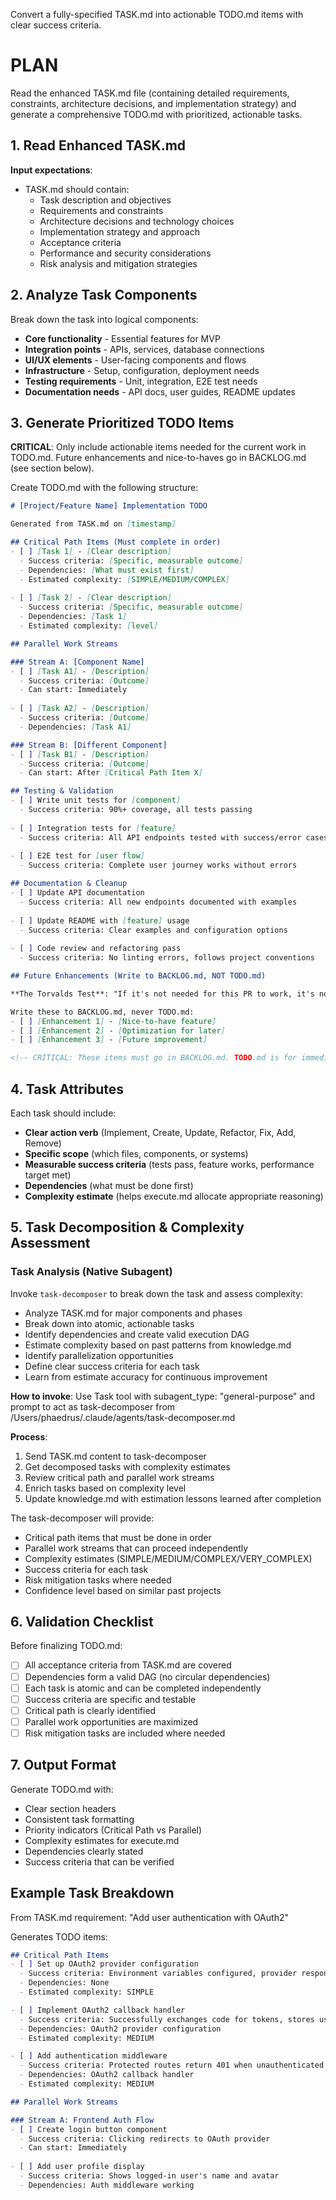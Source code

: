 Convert a fully-specified TASK.md into actionable TODO.md items with clear success criteria.

# PLAN

Read the enhanced TASK.md file (containing detailed requirements, constraints, architecture decisions, and implementation strategy) and generate a comprehensive TODO.md with prioritized, actionable tasks.

## 1. Read Enhanced TASK.md

**Input expectations**:
- TASK.md should contain:
  - Task description and objectives
  - Requirements and constraints
  - Architecture decisions and technology choices
  - Implementation strategy and approach
  - Acceptance criteria
  - Performance and security considerations
  - Risk analysis and mitigation strategies

## 2. Analyze Task Components

Break down the task into logical components:
- **Core functionality** - Essential features for MVP
- **Integration points** - APIs, services, database connections
- **UI/UX elements** - User-facing components and flows
- **Infrastructure** - Setup, configuration, deployment needs
- **Testing requirements** - Unit, integration, E2E test needs
- **Documentation needs** - API docs, user guides, README updates

## 3. Generate Prioritized TODO Items

**CRITICAL**: Only include actionable items needed for the current work in TODO.md.
Future enhancements and nice-to-haves go in BACKLOG.md (see section below).

Create TODO.md with the following structure:

```markdown
# [Project/Feature Name] Implementation TODO

Generated from TASK.md on [timestamp]

## Critical Path Items (Must complete in order)
- [ ] [Task 1] - [Clear description]
  - Success criteria: [Specific, measurable outcome]
  - Dependencies: [What must exist first]
  - Estimated complexity: [SIMPLE/MEDIUM/COMPLEX]
  
- [ ] [Task 2] - [Clear description]
  - Success criteria: [Specific, measurable outcome]
  - Dependencies: [Task 1]
  - Estimated complexity: [level]

## Parallel Work Streams

### Stream A: [Component Name]
- [ ] [Task A1] - [Description]
  - Success criteria: [Outcome]
  - Can start: Immediately
  
- [ ] [Task A2] - [Description]
  - Success criteria: [Outcome]
  - Dependencies: [Task A1]

### Stream B: [Different Component]
- [ ] [Task B1] - [Description]
  - Success criteria: [Outcome]
  - Can start: After [Critical Path Item X]

## Testing & Validation
- [ ] Write unit tests for [component]
  - Success criteria: 90%+ coverage, all tests passing
  
- [ ] Integration tests for [feature]
  - Success criteria: All API endpoints tested with success/error cases
  
- [ ] E2E test for [user flow]
  - Success criteria: Complete user journey works without errors

## Documentation & Cleanup
- [ ] Update API documentation
  - Success criteria: All new endpoints documented with examples
  
- [ ] Update README with [feature] usage
  - Success criteria: Clear examples and configuration options
  
- [ ] Code review and refactoring pass
  - Success criteria: No linting errors, follows project conventions

## Future Enhancements (Write to BACKLOG.md, NOT TODO.md)

**The Torvalds Test**: "If it's not needed for this PR to work, it's not a TODO."

Write these to BACKLOG.md, never TODO.md:
- [ ] [Enhancement 1] - [Nice-to-have feature]
- [ ] [Enhancement 2] - [Optimization for later]
- [ ] [Enhancement 3] - [Future improvement]

<!-- CRITICAL: These items must go in BACKLOG.md. TODO.md is for immediate work only. -->
```

## 4. Task Attributes

Each task should include:
- **Clear action verb** (Implement, Create, Update, Refactor, Fix, Add, Remove)
- **Specific scope** (which files, components, or systems)
- **Measurable success criteria** (tests pass, feature works, performance target met)
- **Dependencies** (what must be done first)
- **Complexity estimate** (helps execute.md allocate appropriate reasoning)

## 5. Task Decomposition & Complexity Assessment

### Task Analysis (Native Subagent)
Invoke `task-decomposer` to break down the task and assess complexity:
- Analyze TASK.md for major components and phases
- Break down into atomic, actionable tasks
- Identify dependencies and create valid execution DAG
- Estimate complexity based on past patterns from knowledge.md
- Identify parallelization opportunities
- Define clear success criteria for each task
- Learn from estimate accuracy for continuous improvement

**How to invoke**: Use Task tool with subagent_type: "general-purpose" and prompt to act as task-decomposer from /Users/phaedrus/.claude/agents/task-decomposer.md

**Process**:
1. Send TASK.md content to task-decomposer
2. Get decomposed tasks with complexity estimates
3. Review critical path and parallel work streams
4. Enrich tasks based on complexity level
5. Update knowledge.md with estimation lessons learned after completion

The task-decomposer will provide:
- Critical path items that must be done in order
- Parallel work streams that can proceed independently
- Complexity estimates (SIMPLE/MEDIUM/COMPLEX/VERY_COMPLEX)
- Success criteria for each task
- Risk mitigation tasks where needed
- Confidence level based on similar past projects

## 6. Validation Checklist

Before finalizing TODO.md:
- [ ] All acceptance criteria from TASK.md are covered
- [ ] Dependencies form a valid DAG (no circular dependencies)
- [ ] Each task is atomic and can be completed independently
- [ ] Success criteria are specific and testable
- [ ] Critical path is clearly identified
- [ ] Parallel work opportunities are maximized
- [ ] Risk mitigation tasks are included where needed

## 7. Output Format

Generate TODO.md with:
- Clear section headers
- Consistent task formatting
- Priority indicators (Critical Path vs Parallel)
- Complexity estimates for execute.md
- Dependencies clearly stated
- Success criteria that can be verified

## Example Task Breakdown

From TASK.md requirement: "Add user authentication with OAuth2"

Generates TODO items:
```markdown
## Critical Path Items
- [ ] Set up OAuth2 provider configuration
  - Success criteria: Environment variables configured, provider responds to test request
  - Dependencies: None
  - Estimated complexity: SIMPLE

- [ ] Implement OAuth2 callback handler
  - Success criteria: Successfully exchanges code for tokens, stores user session
  - Dependencies: OAuth2 provider configuration
  - Estimated complexity: MEDIUM

- [ ] Add authentication middleware
  - Success criteria: Protected routes return 401 when unauthenticated
  - Dependencies: OAuth2 callback handler
  - Estimated complexity: MEDIUM

## Parallel Work Streams

### Stream A: Frontend Auth Flow
- [ ] Create login button component
  - Success criteria: Clicking redirects to OAuth provider
  - Can start: Immediately
  
- [ ] Add user profile display
  - Success criteria: Shows logged-in user's name and avatar
  - Dependencies: Auth middleware working
```

